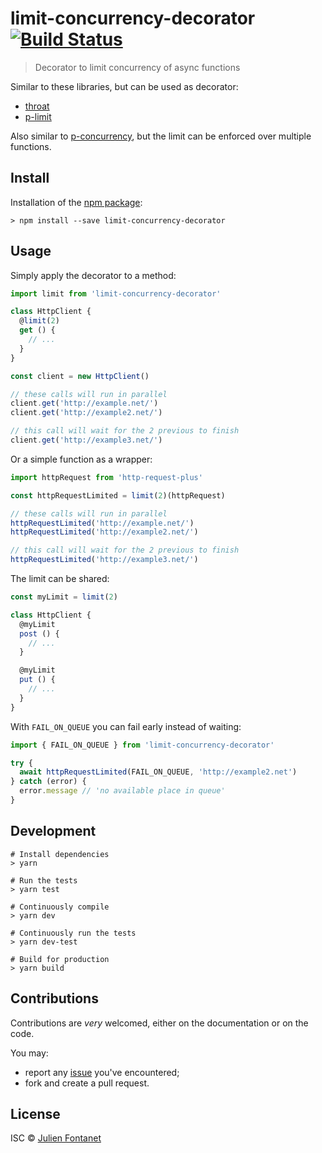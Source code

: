 # limit-concurrency-decorator [![Build Status](https://travis-ci.org/JsCommunity/limit-concurrency-decorator.png?branch=master)](https://travis-ci.org/JsCommunity/limit-concurrency-decorator)

> Decorator to limit concurrency of async functions

Similar to these libraries, but can be used as decorator:

- [throat](https://github.com/ForbesLindesay/throat)
- [p-limit](https://github.com/sindresorhus/p-limit)

Also similar to
[p-concurrency](https://github.com/kaelzhang/p-concurrency), but the
limit can be enforced over multiple functions.

## Install

Installation of the [npm package](https://npmjs.org/package/limit-concurrency-decorator):

```
> npm install --save limit-concurrency-decorator
```

## Usage

Simply apply the decorator to a method:

```js
import limit from 'limit-concurrency-decorator'

class HttpClient {
  @limit(2)
  get () {
    // ...
  }
}

const client = new HttpClient()

// these calls will run in parallel
client.get('http://example.net/')
client.get('http://example2.net/')

// this call will wait for the 2 previous to finish
client.get('http://example3.net/')
```

Or a simple function as a wrapper:

```js
import httpRequest from 'http-request-plus'

const httpRequestLimited = limit(2)(httpRequest)

// these calls will run in parallel
httpRequestLimited('http://example.net/')
httpRequestLimited('http://example2.net/')

// this call will wait for the 2 previous to finish
httpRequestLimited('http://example3.net/')
```

The limit can be shared:

```js
const myLimit = limit(2)

class HttpClient {
  @myLimit
  post () {
    // ...
  }

  @myLimit
  put () {
    // ...
  }
}
```

With `FAIL_ON_QUEUE` you can fail early instead of waiting:

```js
import { FAIL_ON_QUEUE } from 'limit-concurrency-decorator'

try {
  await httpRequestLimited(FAIL_ON_QUEUE, 'http://example2.net')
} catch (error) {
  error.message // 'no available place in queue'
}
```

## Development

```
# Install dependencies
> yarn

# Run the tests
> yarn test

# Continuously compile
> yarn dev

# Continuously run the tests
> yarn dev-test

# Build for production
> yarn build
```

## Contributions

Contributions are *very* welcomed, either on the documentation or on
the code.

You may:

- report any [issue](https://github.com/JsCommunity/limit-concurrency-decorator/issues)
  you've encountered;
- fork and create a pull request.

## License

ISC © [Julien Fontanet](https://github.com/julien-f)

